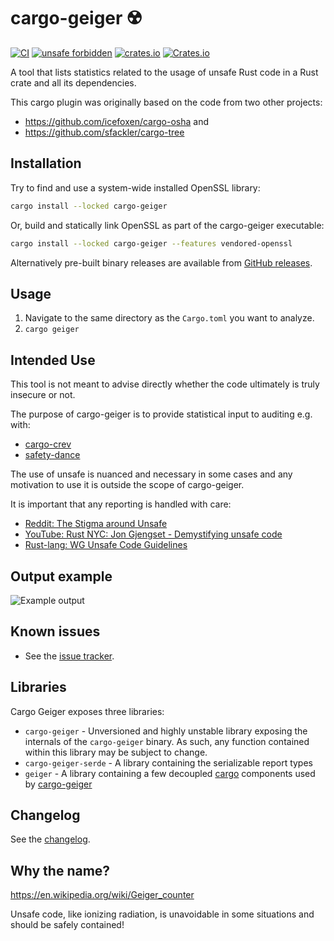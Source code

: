 cargo-geiger ☢️ 
===============

[![CI](https://github.com/geiger-rs/cargo-geiger/actions/workflows/ci.yml/badge.svg)](https://github.com/geiger-rs/cargo-geiger/actions/workflows/ci.yml)
[![unsafe forbidden](https://img.shields.io/badge/unsafe-forbidden-success.svg)](https://github.com/rust-secure-code/safety-dance/)
[![crates.io](https://img.shields.io/crates/v/cargo-geiger.svg)](https://crates.io/crates/cargo-geiger)
[![Crates.io](https://img.shields.io/crates/d/cargo-geiger?label=cargo%20installs)](https://crates.io/crates/cargo-geiger)

A tool that lists statistics related to the usage of unsafe Rust code in a Rust
crate and all its dependencies.

This cargo plugin was originally based on the code from two other projects:
* <https://github.com/icefoxen/cargo-osha> and
* <https://github.com/sfackler/cargo-tree>

Installation
------------

Try to find and use a system-wide installed OpenSSL library:

```bash
cargo install --locked cargo-geiger
```

Or, build and statically link OpenSSL as part of the cargo-geiger executable:

```bash
cargo install --locked cargo-geiger --features vendored-openssl
```

Alternatively pre-built binary releases are available from [GitHub releases](https://github.com/geiger-rs/cargo-geiger/releases).

Usage
-----

1. Navigate to the same directory as the `Cargo.toml` you want to analyze.
2. `cargo geiger`

Intended Use
------------

This tool is not meant to advise directly whether the code ultimately is truly insecure or not.

The purpose of cargo-geiger is to provide statistical input to auditing e.g. with:

- [cargo-crev](https://crates.io/crates/cargo-crev)
- [safety-dance](https://github.com/rust-secure-code/safety-dance)

The use of unsafe is nuanced and necessary in some cases and any motivation to use it is outside the scope of cargo-geiger.

It is important that any reporting is handled with care:

- [Reddit: The Stigma around Unsafe](https://www.reddit.com/r/rust/comments/y1u068/the_stigma_around_unsafe/)
- [YouTube: Rust NYC: Jon Gjengset - Demystifying unsafe code](https://youtu.be/QAz-maaH0KM)
- [Rust-lang: WG Unsafe Code Guidelines](https://github.com/rust-lang/unsafe-code-guidelines)

Output example
--------------

![Example output](https://user-images.githubusercontent.com/3704611/53132247-845f7080-356f-11e9-9c76-a9498d4a744b.png)

Known issues
------------

 - See the [issue tracker](https://github.com/rust-secure-code/cargo-geiger/issues).

Libraries
---------

Cargo Geiger exposes three libraries:

 - `cargo-geiger` - Unversioned and highly unstable library exposing the internals of the `cargo-geiger` binary. As such, any function contained within this library may be subject to change.
 - `cargo-geiger-serde` - A library containing the serializable report types
 - `geiger` - A library containing a few decoupled [cargo] components used by [cargo-geiger]

Changelog
---------

See the [changelog].

[cargo]: https://crates.io/crates/cargo
[cargo-geiger]: https://crates.io/crates/cargo-geiger
[changelog]: https://github.com/rust-secure-code/cargo-geiger/blob/master/CHANGELOG.md

Why the name?
-------------

<https://en.wikipedia.org/wiki/Geiger_counter>

Unsafe code, like ionizing radiation, is unavoidable in some situations and should be safely contained!


